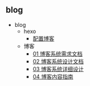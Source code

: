 ## blog
- blog
  - hexo
    - [配置博客](blog/hexo/配置博客.md)
  - 博客
    - [01 博客系统需求文档](blog/博客/01%20博客系统需求文档.md)
    - [02 博客系统设计文档](blog/博客/02%20博客系统设计文档.md)
    - [03 博客系统详细设计](blog/博客/03%20博客系统详细设计.md)
    - [04 博客内容指南](blog/博客/04%20博客内容指南.md)
